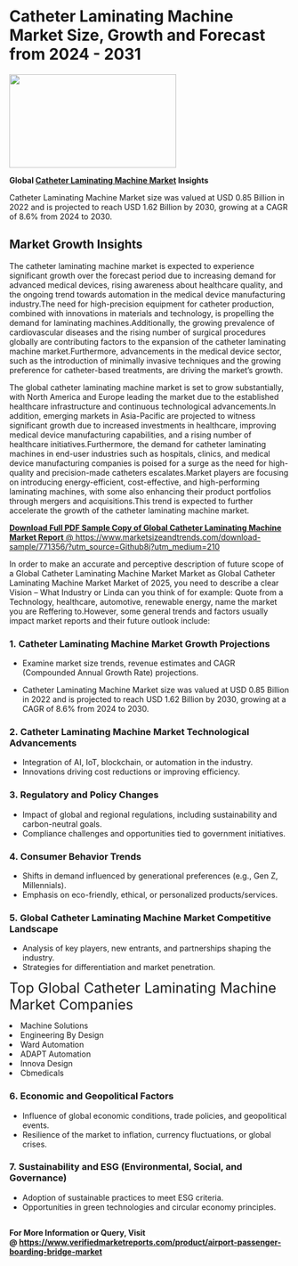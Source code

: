 <H1>Catheter Laminating Machine Market Size, Growth and Forecast from 2024 - 2031</H1><img class="aligncenter size-medium wp-image-584254" src="https://thirdeyenews.in/wp-content/uploads/2024/09/Global-Market-Research-300x168.jpeg" alt="" width="300" height="168" /><p><strong>Global&nbsp;<a href="https://www.marketsizeandtrends.com/download-sample/771356/?utm_source=Github8j?utm_medium=210">Catheter Laminating Machine Market</a> Insights</strong></p><p>Catheter Laminating Machine Market size was valued at USD 0.85 Billion in 2022 and is projected to reach USD 1.62 Billion by 2030, growing at a CAGR of 8.6% from 2024 to 2030.</p><p><h2>Market Growth Insights</h2> <p>The catheter laminating machine market is expected to experience significant growth over the forecast period due to increasing demand for advanced medical devices, rising awareness about healthcare quality, and the ongoing trend towards automation in the medical device manufacturing industry.The need for high-precision equipment for catheter production, combined with innovations in materials and technology, is propelling the demand for laminating machines.Additionally, the growing prevalence of cardiovascular diseases and the rising number of surgical procedures globally are contributing factors to the expansion of the catheter laminating machine market.Furthermore, advancements in the medical device sector, such as the introduction of minimally invasive techniques and the growing preference for catheter-based treatments, are driving the market’s growth.</p> <p><a href="#"></a></p> <p>The global catheter laminating machine market is set to grow substantially, with North America and Europe leading the market due to the established healthcare infrastructure and continuous technological advancements.In addition, emerging markets in Asia-Pacific are projected to witness significant growth due to increased investments in healthcare, improving medical device manufacturing capabilities, and a rising number of healthcare initiatives.Furthermore, the demand for catheter laminating machines in end-user industries such as hospitals, clinics, and medical device manufacturing companies is poised for a surge as the need for high-quality and precision-made catheters escalates.Market players are focusing on introducing energy-efficient, cost-effective, and high-performing laminating machines, with some also enhancing their product portfolios through mergers and acquisitions.This trend is expected to further accelerate the growth of the catheter laminating machine market.</p> <p><a href="#"></p><p><span class=""><strong>Download Full PDF Sample Copy of Global Catheter Laminating Machine Market Report</strong> @ <a href="https://www.marketsizeandtrends.com/download-sample/771356/?utm_source=Github8j?utm_medium=210" target="_blank">https://www.marketsizeandtrends.com/download-sample/771356/?utm_source=Github8j?utm_medium=210</a></span></p><p>In order to make an accurate and perceptive description of future scope of a Global&nbsp;Catheter Laminating Machine Market Market as Global&nbsp;Catheter Laminating Machine Market Market of 2025, you need to describe a clear Vision &ndash; What Industry or Linda can you think of for example: Quote from a Technology, healthcare, automotive, renewable energy, name the market you are Reffering to.However, some general trends and factors usually impact market reports and their future outlook include:</p><h3>1.&nbsp;<strong>Catheter Laminating Machine Market Growth Projections</strong></h3><ul><li>Examine market size trends, revenue estimates and CAGR (Compounded Annual Growth Rate) projections.</li><li><p>Catheter Laminating Machine Market size was valued at USD 0.85 Billion in 2022 and is projected to reach USD 1.62 Billion by 2030, growing at a CAGR of 8.6% from 2024 to 2030.</p></li></ul><h3>2.&nbsp;<strong>Catheter Laminating Machine Market Technological Advancements</strong></h3><ul><li>Integration of AI, IoT, blockchain, or automation in the industry.</li><li>Innovations driving cost reductions or improving efficiency.</li></ul><h3>3.&nbsp;<strong>Regulatory and Policy Changes</strong></h3><ul><li>Impact of global and regional regulations, including sustainability and carbon-neutral goals.</li><li>Compliance challenges and opportunities tied to government initiatives.</li></ul><h3>4.&nbsp;<strong>Consumer Behavior Trends</strong></h3><ul><li>Shifts in demand influenced by generational preferences (e.g., Gen Z, Millennials).</li><li>Emphasis on eco-friendly, ethical, or personalized products/services.</li></ul><h3>5.&nbsp;<strong>Global Catheter Laminating Machine Market Competitive Landscape</strong></h3><ul><li>Analysis of key players, new entrants, and partnerships shaping the industry.</li><li>Strategies for differentiation and market penetration.</li></ul><p data-pm-slice="1 1 []"><span style="color: inherit; font-family: inherit; font-size: 25px;">Top Global Catheter Laminating Machine Market Companies</span></p><div class="" data-test-id=""><p><li>Machine Solutions</li><li> Engineering By Design</li><li> Ward Automation</li><li> ADAPT Automation</li><li> Innova Design</li><li> Cbmedicals</li></p></div><h3>6.&nbsp;<strong>Economic and Geopolitical Factors</strong></h3><ul><li>Influence of global economic conditions, trade policies, and geopolitical events.</li><li>Resilience of the market to inflation, currency fluctuations, or global crises.</li></ul><h3>7.&nbsp;<strong>Sustainability and ESG (Environmental, Social, and Governance)</strong></h3><ul><li>Adoption of sustainable practices to meet ESG criteria.</li><li>Opportunities in green technologies and circular economy principles.</li></ul><h2><strong style="font-size: 14px;">For More Information or Query, Visit @&nbsp;</strong><a style="background-color: #ffffff; font-size: 14px;" href="https://www.marketsizeandtrends.com/report/catheter-laminating-machine-market/" target="_blank">https://www.verifiedmarketreports.com/product/airport-passenger-boarding-bridge-market</a></h2>
